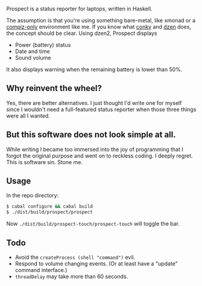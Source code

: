 Prospect is a status reporter for laptops, written in Haskell.

The assumption is that you're using something bare-metal, like xmonad or a [compiz-only](https://askubuntu.com/questions/174806/standalone-of-compiz-and-google-chrome-with-borders) environment like me. If you know what [conky](http://conky.sourceforge.net/) and [dzen](https://github.com/robm/dzen/) does, the concept should be clear. Using dzen2, Prospect displays

- Power (battery) status
- Date and time
- Sound volume

It also displays warning when the remaining battery is lower than 50%.

## Why reinvent the wheel?

Yes, there are better alternatives. I just thought I'd write one for myself since I wouldn't need a full-featured status reporter when those three things were all I wanted.

## But this software does not look simple at all.

While writing I became too immersed into the joy of programming that I forgot the original purpose and went on to reckless coding. I deeply regret. This is software sin. Stone me.

## Usage

In the repo directory:

```sh
$ cabal configure && cabal build
$ ./dist/build/prospect/prospect
```

Now `./dist/build/prospect-touch/prospect-touch` will toggle the bar.

## Todo

- Avoid the `createProcess (shell "command")` evil.
- Respond to volume changing events. (Or at least have a "update" command interface.)
- `threadDelay` may take more than 60 seconds.

